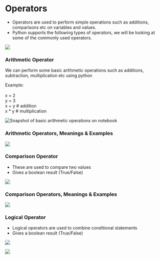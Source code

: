 # Operators

* Operators are used to perform simple operations such as additions, comparisons etc on variables and values.
* Python supports the following types of operators, we will be looking at some of the commonly used operators.

![](https://lh3.googleusercontent.com/HyECZqt9X\_5b-h4WiNVOfhuaqnO5TzOCQlM8h6AOvXq3X-l3gs7P6LkMIiuicbXcJ0zDyVuCb432pGIDLxFVaHVV97MKcTrbVcLEAT0Arq-\_oLo2lTKMIHjzWuvXhC082XPWiXGhrQw=s0)

### Arithmetic Operator

We can perform some basic arithmetic operations such as additions, subtraction, multiplication etc using python

Example:\
\
x = 2\
y = 3\
x +  y # addition\
x \* y  # multiplication

![Snapshot of basic arithmetic operations on notebook](https://lh3.googleusercontent.com/QWHoK5kgB1ss98BZOaK5XPzfGabzVF9J21LrGI4CPFubwQbPtWAD2z5\_iGTuzzeRVAZARO3nvPibzF7jvjlSq0A2DLp-dLHM94cQikUM0HjoMHOp169PSDORtWTXH-rRBqFy-zrsVP0=s0)

### Arithmetic Operators, Meanings & Examples

![](https://lh3.googleusercontent.com/ZnGvhgX0Ma\_69eRakVLzm30i1jN8Z4cy0hDGpe0WoR6GeS2AZ5vm4e_d0Roja4pB6bT8xh9RTA-IMKOGkarnyacE9mkLPylvBgvu0XmnLOFu9vCVR9AmxLbPlhsCgo5ZN00-gfyJPQw=s0)

### Comparison Operator

* These are used to compare two values
* Gives a boolean result (True/False)

![](https://lh3.googleusercontent.com/Y16n7eIHMLYjKD50CQfTGUpvaqA06oC-ciqVxtYmBsjXEeKP9ePNIirR1bERrQA3199Mszx7cZIEsaVM_uhiJTnLqHgYvuYa4SUqE6HrqBSCm-mx4bnjyp0W8VZEeerArQwmS-bialo=s0)

### **Comparison Operators, Meanings & Examples**

![](https://lh3.googleusercontent.com/J3EKqc9EHP7RiGkq-akbIIGOdvEfIzLw6-o-WNUqqJj4pQJzlcDg4sVyavLmRmU7xuLGPINYAGicET3XgcRg-5kT_xRU8MkZB_nZuhswsDxRdADDRlFP8tXtMVVVvZCxyaIfWiugDD0=s0)

### **Logical Operator**

* Logical operators are used to combine conditional statements
* Gives a boolean result (True/False)

![](https://lh6.googleusercontent.com/79Kc6YKQb6DE2ttbK6UEc6S2SFjM1wXGjjhFbwtaDzSMIPiRsOuwXCNvN1LdFsGIHDuwZYlgL6nxmFaEISes7FKhoJrObgq4u9cRHN5WGLkXc_iMrjodf6FtP7DeDSvftepBraLC2Mc=s0)



![](https://lh5.googleusercontent.com/dSO0iYrS2jpnz_Q8379WAzx-9vHYLnU9OyV12gvyf6cOXtUyaASMdI55bMRNXQiMIm_B1uoUqUZloL5S0dTjhlV797loZnEJYKW4n1vUiuMNVq\_1aOosZUSl1WZgQozXZGZtDNvn6qg=s0)
